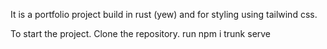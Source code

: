 It is a portfolio project build in rust (yew) and for styling using tailwind css.

To start the project.
  Clone the repository.
  run npm i
  trunk serve
